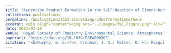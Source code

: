 ```yaml
---
title: "Accretion Product Formation in the Self-Reaction of Ethene-Derived Hydroxy Peroxy Radicals"
collection: publications
permalink: /publication/2023-accretionproductformationethene
excerpt: <div align="center"><img src="../images/TOC_Figure.png" alt="Table of Contents Figure" width="50%" height="50%">   
date: 2023-03-20
venue: 'Royal Society of Chemistry Environmental Science: Atmospheres' 
paperurl: 'https://doi.org/10.1039/D3EA00020F'
citation: '<b>Murphy, S. E.</b>; Crounse, J. D.; Møller, K. H.; Rezgui, S. P.; Hafeman, N. J.; Park, J.; Kjaergaard, H. G.; Stoltz, B. M.; Wennberg, P. O. <i>Accretion Product Formation in the Self-Reaction of Ethene-Derived Hydroxy Peroxy Radicals.</i> Environ. Sci.: Atmos. 2023.'
---
```

